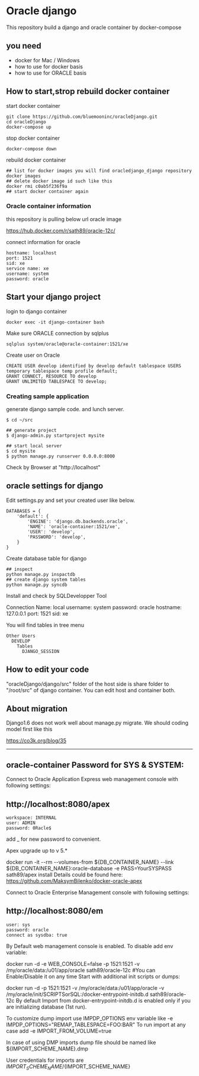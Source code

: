 # Oracle django

This repository build a django and oracle container by docker-compose

## you need

- docker for Mac / Windows
- how to use for docker basis
- how to use for ORACLE basis

## How to start,strop rebuild docker container

start docker container

```buildoutcfg
git clone https://github.com/bluemooninc/oracleDjango.git
cd oracleDjango
docker-compose up
```

stop docker container

```buildoutcfg
docker-compose down
```

rebuild docker container

```buildoutcfg
## list for docker images you will find oracledjango_django repository
docker images
## delete docker image id such like this
docker rmi c0ab5f236f9a
## start docker container again
```

### Oracle container information

this repository is pulling below url oracle image

https://hub.docker.com/r/sath89/oracle-12c/

connect information for oracle

```commandline
hostname: localhost
port: 1521
sid: xe
service name: xe
username: system
password: oracle
```

## Start your django project

login to django container

```commandline
docker exec -it django-container bash
```

Make sure ORACLE connection by sqlplus

```buildoutcfg
sqlplus system/oracle@oracle-container:1521/xe

```

Create user on Oracle

```
CREATE USER develop identified by develop default tablespace USERS temporary tablespace temp profile default;
GRANT CONNECT, RESOURCE TO develop
GRANT UNLIMITED TABLESPACE TO develop;
```

### Creating sample application

generate django sample code. and lunch server.

```
$ cd ~/src

## generate project
$ django-admin.py startproject mysite

## start local server
$ cd mysite
$ python manage.py runserver 0.0.0.0:8000
```

Check by Browser at "http://localhost"

## oracle settings for django

Edit settings.py and set your created user like below. 

```buildoutcfg
DATABASES = {
    'default': {
        'ENGINE': 'django.db.backends.oracle',
        'NAME': 'oracle-container:1521/xe',
        'USER': 'develop',
        'PASSWORD': 'develop',
    }
}
```

Create database table for django

```buildoutcfg
## inspect
python manage.py inspactdb
## create django system tables
python manage.py syncdb

```

Install and check by SQLDevelopper Tool

Connection Name: local
username: system
password: oracle
hostname: 127.0.0.1
port: 1521
sid: xe

You will find tables in tree menu

```buildoutcfg
Other Users
  DEVELOP
    Tables
      DJANGO_SESSION
```

## How to edit your code

"oracleDjango/django/src" folder of the host side is share folder to "/root/src" of django container.
You can edit host and container both.

## About migration

Django1.6 does not work well about manage.py migrate.
We should coding model first like this

https://co3k.org/blog/35

---

## oracle-container Password for SYS & SYSTEM:

Connect to Oracle Application Express web management console with following settings:

http://localhost:8080/apex
---
```
workspace: INTERNAL
user: ADMIN
password: 0Racle$
```

add _ for new password to convenient.

Apex upgrade up to v 5.*

docker run -it --rm --volumes-from ${DB_CONTAINER_NAME} --link ${DB_CONTAINER_NAME}:oracle-database -e PASS=YourSYSPASS sath89/apex install
Details could be found here: https://github.com/MaksymBilenko/docker-oracle-apex

Connect to Oracle Enterprise Management console with following settings:

http://localhost:8080/em
---
```buildoutcfg
user: sys
password: oracle
connect as sysdba: true
```
By Default web management console is enabled. To disable add env variable:

docker run -d -e WEB_CONSOLE=false -p 1521:1521 -v /my/oracle/data:/u01/app/oracle sath89/oracle-12c
#You can Enable/Disable it on any time
Start with additional init scripts or dumps:

docker run -d -p 1521:1521 -v /my/oracle/data:/u01/app/oracle -v /my/oracle/init/SCRIPTSorSQL:/docker-entrypoint-initdb.d sath89/oracle-12c
By default Import from docker-entrypoint-initdb.d is enabled only if you are initializing database (1st run).

To customize dump import use IMPDP_OPTIONS env variable like -e IMPDP_OPTIONS="REMAP_TABLESPACE=FOO:BAR"
To run import at any case add -e IMPORT_FROM_VOLUME=true

In case of using DMP imports dump file should be named like ${IMPORT_SCHEME_NAME}.dmp

User credentials for imports are ${IMPORT_SCHEME_NAME}/${IMPORT_SCHEME_NAME}

